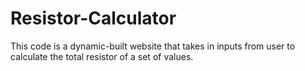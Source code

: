 # Resistor-Calculator
This code is a dynamic-built website that takes in inputs from user to calculate the total resistor of a set of values.
